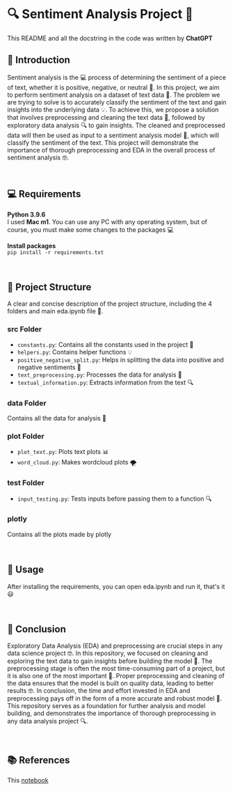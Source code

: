# 🔍 Sentiment Analysis Project 🤔

This README and all the docstring in the code was written by **ChatGPT**

## 📜 Introduction
Sentiment analysis is the 💻 process of determining the sentiment of a piece of text, whether it is positive, negative, or neutral 🤔. In this project, we aim to perform sentiment analysis on a dataset of text data 💬. The problem we are trying to solve is to accurately classify the sentiment of the text and gain insights into the underlying data 💡. To achieve this, we propose a solution that involves preprocessing and cleaning the text data 🧼, followed by exploratory data analysis 🔍 to gain insights. The cleaned and preprocessed data will then be used as input to a sentiment analysis model 🧠, which will classify the sentiment of the text. This project will demonstrate the importance of thorough preprocessing and EDA in the overall process of sentiment analysis 🤓.

<br>

## 💻 Requirements
**Python 3.9.6**  
I used **Mac m1**. You can use any PC with any operating system, but of course, you must make some changes to the packages 💻  

**Install packages**  
`pip install -r requirements.txt`

<br>

## 📂 Project Structure
A clear and concise description of the project structure, including the 4 folders and main eda.ipynb file 💾.


### src Folder
* `constants.py`: Contains all the constants used in the project 🔖
* `helpers.py`: Contains helper functions 💡
* `positive_negative_split.py`: Helps in splitting the data into positive and negative sentiments 🤗
* `text_preprocessing.py`: Processes the data for analysis 🧼
* `textual_information.py`: Extracts information from the text 🔍


### data Folder
Contains all the data for analysis 💾


### plot Folder
* `plot_text.py`: Plots text plots 📊
* `word_cloud.py`: Makes wordcloud plots 🌪️


### test Folder
* `input_testing.py`: Tests inputs before passing them to a function 🔍


### plotly
Contains all the plots made by plotly

<br>

## 🚀 Usage
After installing the requirements, you can open eda.ipynb and run it, that's it 😃

<br>

## 🏁 Conclusion
Exploratory Data Analysis (EDA) and preprocessing are crucial steps in any data science project 🤓. In this repository, we focused on cleaning and exploring the text data to gain insights before building the model 🧠. The preprocessing stage is often the most time-consuming part of a project, but it is also one of the most important 💯. Proper preprocessing and cleaning of the data ensures that the model is built on quality data, leading to better results 🤓. In conclusion, the time and effort invested in EDA and preprocessing pays off in the form of a more accurate and robust model 💪. This repository serves as a foundation for further analysis and model building, and demonstrates the importance of thorough preprocessing in any data analysis project 🔍.

<br>

## 📚 References
This [notebook](https://www.kaggle.com/code/derrelldsouza/imdb-sentiment-analysis-eda-ml-lstm-bert/notebook)
